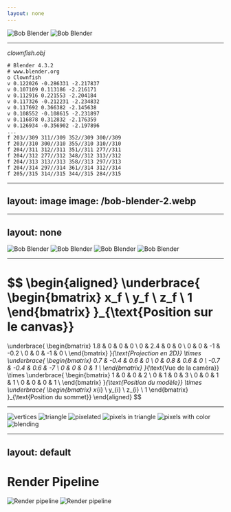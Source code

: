 ```yaml
---
layout: none
---
```


<div class="stack">
  <img src="/bob-blender-1.webp" alt="Bob Blender" />
  <img v-click src="/bob-blender-2.webp" alt="Bob Blender" />
</div>

---

<em>clownfish.obj</em>

```md{all|4|13}
# Blender 4.3.2
# www.blender.org
o Clownfish
v 0.122026 -0.286331 -2.217837
v 0.107109 0.113186 -2.216171
v 0.112916 0.221553 -2.204184
v 0.117326 -0.212231 -2.234832
v 0.117692 0.366382 -2.145638
v 0.108552 -0.108615 -2.231897
v 0.116878 0.312832 -2.176359
v 0.126934 -0.356902 -2.197896
...
f 203//309 311//309 352//309 300//309
f 203//310 300//310 355//310 310//310
f 204//311 312//311 351//311 277//311
f 204//312 277//312 348//312 313//312
f 204//313 313//313 358//313 297//313
f 204//314 297//314 361//314 312//314
f 205//315 314//315 344//315 284//315
```

<style>
  .shiki {
    --slidev-code-font-size: 0.85rem;
  }
</style>

---
layout: image
image: /bob-blender-2.webp
---

---
layout: none
---

<div class="stack">
  <img src="/fish-global.png" alt="Bob Blender" />
  <img v-click src="/camera-world.png" alt="Bob Blender" />
  <img v-click src="/camera-view.png" alt="Bob Blender" />
  <img v-click src="/camera-projection.png" alt="Bob Blender" />
</div>

---

$$
\begin{aligned}
\underbrace{
\begin{bmatrix}
x_f \\
y_f \\
z_f \\
1
\end{bmatrix}
}_{\text{Position sur le canvas}}
=
\underbrace{
\begin{bmatrix}
1.8 & 0      & 0      & 0 \\
0       & 2.4 & 0     & 0 \\
0       & 0      & -1 & -0.2 \\
0       & 0      & -1     & 0 \\
\end{bmatrix}
}_{\text{Projection en 2D}}
\times
\underbrace{
\begin{bmatrix}
0.7 & -0.4 & 0.6 & 0 \\
0     & 0.8  & 0.6 & 0 \\
-0.7 & -0.4 & 0.6 & -7 \\
0     & 0      & 0     & 1 \\
\end{bmatrix}
}_{\text{Vue de la caméra}}
\times
\underbrace{
\begin{bmatrix}
1 & 0 & 0 & 2 \\
0 & 1 & 0 & 3 \\
0 & 0 & 1 & 1 \\
0 & 0 & 0 & 1 \\
\end{bmatrix}
}_{\text{Position du modèle}}
\times
\underbrace{
\begin{bmatrix}
x_{i} \\
y_{i} \\
z_{i} \\
1
\end{bmatrix}
}_{\text{Position du sommet}}
\end{aligned}
$$

---

<div class="stack">
  <img class="h-[70%]" src="/pixelate-1.png" alt="vertices" />
  <img class="h-[70%]" v-click src="/pixelate-2.png" alt="triangle" />
  <img class="h-[70%]" v-click src="/pixelate-3.png" alt="pixelated" />
  <img class="h-[70%]" v-click src="/pixelate-4.png" alt="pixels in triangle" />
  <img class="h-[70%]" v-click src="/pixelate-5.png" alt="pixels with color" />
  <img class="h-[70%]" v-click src="/blending.png" alt="blending" />
</div>

---
layout: default
---

# Render Pipeline

<div class="stack -translate-y-10">
  <img v-click.hide class="transition-duration-0 scale-110" src="/render-pipeline-base.png" alt="Render pipeline" />
  <img v-after class="transition-duration-0 scale-110" src="/render-pipeline.png" alt="Render pipeline" />
</div>
